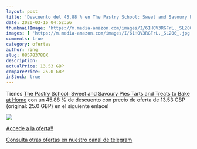 ```yaml
---
layout: post
title: 'Descuento del 45.88 % en The Pastry School: Sweet and Savoury Pie'
date: 2020-03-16 04:52:56
thumbnailImage: 'https://m.media-amazon.com/images/I/61HOV3RGFrL._SL200_.jpg'
images: [ 'https://m.media-amazon.com/images/I/61HOV3RGFrL._SL200_.jpg' ]
comments: true
category: ofertas
author: ring
slug: 085783780X
description:
actualPrice: 13.53 GBP
comparePrice: 25.0 GBP
inStock: true
---
```


Tienes [The Pastry School: Sweet and Savoury Pies  Tarts and Treats to Bake at Home](https://www.amazon.co.uk/dp/085783780X/?tag=redken01-21) con un 45.88 % de descuento con precio de oferta de 13.53 GBP (original: 25.0 GBP) en el siguiente enlace!

[![](https://m.media-amazon.com/images/I/61HOV3RGFrL._SL200_.jpg)](https://www.amazon.co.uk/dp/085783780X/?tag=redken01-21)

[Accede a la oferta!!](https://www.amazon.co.uk/dp/085783780X/?tag=redken01-21)

[Consulta otras ofertas en nuestro canal de telegram](https://t.me/s/ofertas25)
